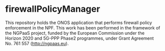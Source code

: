 # firewallPolicyManager

This repository holds the ONOS application that performs firewall policy enforcement in the NPF.
This work has been performed in the framework of the NGPaaS project, funded by the European Commission under the Horizon 2020 and 5G-PPP Phase2 programmes, under Grant Agreement No. 761 557 (http://ngpaas.eu). 
